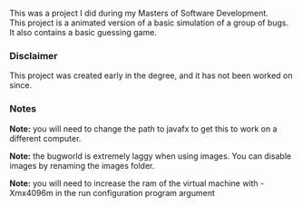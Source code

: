 This was a project I did during my Masters of Software Development.   
This project is a animated version of a basic simulation of a group of bugs. It also contains a basic guessing game.

### Disclaimer

This project was created early in the degree, and it has not been worked on since.

### Notes

**Note:** you will need to change the path to javafx to get this to work on a different computer.

**Note:** the bugworld is extremely laggy when using images. You can disable images by renaming the images folder. 

**Note:** you will need to increase the ram of the virtual machine with -Xmx4096m in the run configuration program argument
